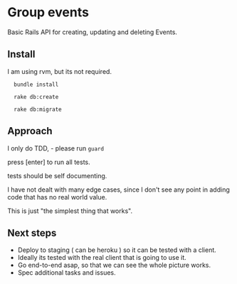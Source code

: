 # Group events

Basic Rails API for creating, updating and deleting Events.

## Install

I am using rvm, but its not required.

      bundle install

      rake db:create

      rake db:migrate



## Approach

I only do TDD, - please run `guard`

press [enter] to run all tests.

tests should be self documenting.

I have not dealt with many edge cases, since I don't see any point in adding code that has no real world value.

This is just "the simplest thing that works".

## Next steps

* Deploy to staging ( can be heroku ) so it can be tested with a client.
* Ideally its tested with the real client that is going to use it.
* Go end-to-end asap, so that we can see the whole picture works.
* Spec additional tasks and issues.

